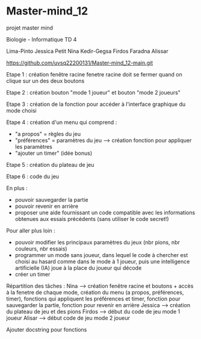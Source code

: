 # Master-mind_12
projet master mind 

Biologie - Informatique 
TD 4

Lima-Pinto Jessica
Petit Nina
Kedir-Gegsa Firdos
Faradna Alissar

https://github.com/uvsq22200131/Master-mind_12-main.git



Etape 1 :
création fenêtre racine
fenetre racine doit se fermer quand on clique sur un des deux boutons

Etape 2 :
création bouton "mode 1 joueur" et bouton "mode 2 joueurs"

Etape 3 :
création de la fonction pour accéder à l'interface graphique du mode choisi

Etape 4 : 
création d'un menu qui comprend :
- "a propos" = règles du jeu
- "préférences" = paramètres du jeu  --> création fonction pour appliquer les paramètres
- "ajouter un timer"   (idée bonus)

Etape 5 : 
création du plateau de jeu 

Etape 6 : 
code du jeu


En plus :
- pouvoir sauvegarder la partie
- pouvoir revenir en arrière 
- proposer une aide fournissant un code compatible avec les informations obtenues aux essais précédents (sans utiliser le code secret!)

Pour aller plus loin :
- pouvoir modifier les principaux paramètres du jeux (nbr pions, nbr couleurs, nbr essais)
- programmer un mode sans joueur, dans lequel le code à chercher est choisi au hasard comme dans le mode à 1 joueur, puis une intelligence artificielle (IA) joue à la place du joueur qui décode
- créer un timer



Répartition des tâches :
Nina -->    création fenêtre racine et boutons + accès à la fenetre de chaque mode, création du menu (a propos, préférences, timer), fonctions qui appliquent les préférences et timer, fonction pour sauvegarder la partie, fonction pour revenir en arrière
Jessica -->   création du plateau de jeu et des pions 
Firdos -->      début du code de jeu mode 1 joueur
Alisar -->      début code de jeu mode 2 joueur


Ajouter docstring pour fonctions
